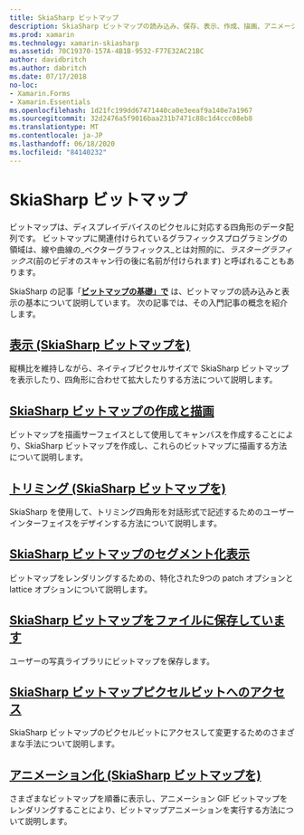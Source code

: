```yaml
---
title: SkiaSharp ビットマップ
description: SkiaSharp ビットマップの読み込み、保存、表示、作成、描画、アニメーション化、およびビットへのアクセスを行う方法について説明します。
ms.prod: xamarin
ms.technology: xamarin-skiasharp
ms.assetid: 70C19370-157A-4B1B-9532-F77E32AC21BC
author: davidbritch
ms.author: dabritch
ms.date: 07/17/2018
no-loc:
- Xamarin.Forms
- Xamarin.Essentials
ms.openlocfilehash: 1d21fc199dd67471440ca0e3eeaf9a140e7a1967
ms.sourcegitcommit: 32d2476a5f9016baa231b7471c88c1d4ccc08eb8
ms.translationtype: MT
ms.contentlocale: ja-JP
ms.lasthandoff: 06/18/2020
ms.locfileid: "84140232"
---
```

# <a name="skiasharp-bitmaps"></a>SkiaSharp ビットマップ

ビットマップは、ディスプレイデバイスのピクセルに対応する四角形のデータ配列です。 ビットマップに関連付けられているグラフィックスプログラミングの領域は、線や曲線の_ベクターグラフィックス_とは対照的に、_ラスターグラフィックス_(前のビデオのスキャン行の後に名前が付けられます) と呼ばれることもあります。 

SkiaSharp の記事「**[ビットマップの基礎」で](../basics/bitmaps.md)** は、ビットマップの読み込みと表示の基本について説明しています。 次の記事では、その入門記事の概念を紹介します。

## <a name="displaying-skiasharp-bitmaps"></a>[表示 (SkiaSharp ビットマップを)](displaying.md)

縦横比を維持しながら、ネイティブピクセルサイズで SkiaSharp ビットマップを表示したり、四角形に合わせて拡大したりする方法について説明します。

## <a name="creating-and-drawing-on-skiasharp-bitmaps"></a>[SkiaSharp ビットマップの作成と描画](drawing.md)

ビットマップを描画サーフェイスとして使用してキャンバスを作成することにより、SkiaSharp ビットマップを作成し、これらのビットマップに描画する方法について説明します。

## <a name="cropping-skiasharp-bitmaps"></a>[トリミング (SkiaSharp ビットマップを)](cropping.md)

SkiaSharp を使用して、トリミング四角形を対話形式で記述するためのユーザーインターフェイスをデザインする方法について説明します。

## <a name="segmented-display-of-skiasharp-bitmaps"></a>[SkiaSharp ビットマップのセグメント化表示](segmented.md)

ビットマップをレンダリングするための、特化された9つの patch オプションと lattice オプションについて説明します。

## <a name="saving-skiasharp-bitmaps-to-files"></a>[SkiaSharp ビットマップをファイルに保存しています](saving.md)

ユーザーの写真ライブラリにビットマップを保存します。

## <a name="accessing-skiasharp-bitmap-pixel-bits"></a>[SkiaSharp ビットマップピクセルビットへのアクセス](pixel-bits.md)

SkiaSharp ビットマップのピクセルビットにアクセスして変更するためのさまざまな手法について説明します。

## <a name="animating-skiasharp-bitmaps"></a>[アニメーション化 (SkiaSharp ビットマップを)](animating.md)

さまざまなビットマップを順番に表示し、アニメーション GIF ビットマップをレンダリングすることにより、ビットマップアニメーションを実行する方法について説明します。
